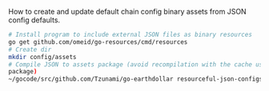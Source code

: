 How to create and update default chain config binary assets from JSON config
defaults.

```bash
# Install program to include external JSON files as binary resources
go get github.com/omeid/go-resources/cmd/resources
# Create dir
mkdir config/assets
# Compile JSON to assets package (avoid recompilation with the cache using
package)
~/gocode/src/github.com/Tzunami/go-earthdollar resourceful-json-configs *% ⟠ resources -fmt -declare -var=DEFAULTS -package=assets -output=core/assets/assets.go core/config/*.json
```
